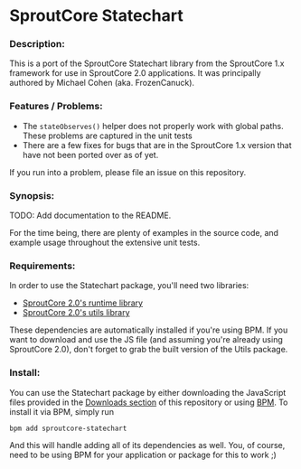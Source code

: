 # SproutCore Statechart

### Description:

This is a port of the SproutCore Statechart library from the SproutCore 1.x
framework for use in SproutCore 2.0 applications. It was principally authored
by Michael Cohen (aka. FrozenCanuck).

### Features / Problems:

  * The `stateObserves()` helper does not properly work with global paths. These
    problems are captured in the unit tests
  * There are a few fixes for bugs that are in the SproutCore 1.x version that
    have not been ported over as of yet.

If you run into a problem, please file an issue on this repository.

### Synopsis:

TODO: Add documentation to the README.

For the time being, there are plenty of examples in the source code, and example
usage throughout the extensive unit tests.

### Requirements:

In order to use the Statechart package, you'll need two libraries:

  * [SproutCore 2.0's runtime library](https://github.com/sproutcore/sproutcore20)
  * [SproutCore 2.0's utils library](https://github.com/sproutcore/sproutcore-utils)

These dependencies are automatically installed if you're using BPM. If you want to download
and use the JS file (and assuming you're already using SproutCore 2.0), don't forget to grab
the built version of the Utils package.

### Install:

You can use the Statechart package by either downloading the JavaScript files
provided in the [Downloads section](https://github.com/sproutcore/sproutcore-statechart/archives/master)
of this repository or using [BPM](http://getbpm.org/). To install it via BPM, simply run

    bpm add sproutcore-statechart

And this will handle adding all of its dependencies as well. You, of course, need to
be using BPM for your application or package for this to work ;)

